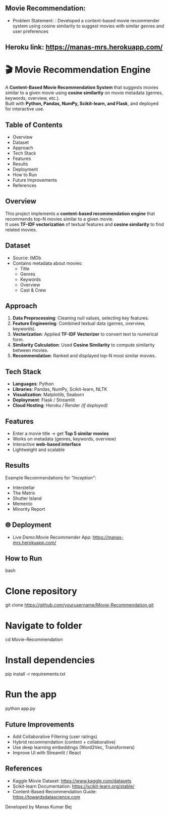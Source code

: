 ## Movie Recommendation:
- Problem Statement: : Developed a content-based movie recommender system using cosine similarity to suggest movies with similar genres and user preferences
## Heroku link: https://manas-mrs.herokuapp.com/

# 🎬 Movie Recommendation Engine

A **Content-Based Movie Recommendation System** that suggests movies similar to a given movie using **cosine similarity** on movie metadata (genres, keywords, overview, etc.).  
Built with **Python, Pandas, NumPy, Scikit-learn, and Flask**, and deployed for interactive use.  

## Table of Contents
- Overview 
- Dataset
- Approach
- Tech Stack
- Features
- Results
- Deployment
- How to Run
- Future Improvements
- References

## Overview
This project implements a **content-based recommendation engine** that recommends top-N movies similar to a given movie.  
It uses **TF-IDF vectorization** of textual features and **cosine similarity** to find related movies.

##  Dataset
- Source: IMDb
- Contains metadata about movies:  
  - Title  
  - Genres  
  - Keywords  
  - Overview  
  - Cast & Crew  

## Approach
1. **Data Preprocessing**: Cleaning null values, selecting key features.  
2. **Feature Engineering**: Combined textual data (genres, overview, keywords).  
3. **Vectorization**: Applied **TF-IDF Vectorizer** to convert text to numerical form.  
4. **Similarity Calculation**: Used **Cosine Similarity** to compute similarity between movies.  
5. **Recommendation**: Ranked and displayed top-N most similar movies.  

## Tech Stack
- **Languages**: Python  
- **Libraries**: Pandas, NumPy, Scikit-learn, NLTK  
- **Visualization**: Matplotlib, Seaborn  
- **Deployment**: Flask / Streamlit  
- **Cloud Hosting**: Heroku / Render *(if deployed)*  

##  Features
- Enter a movie title → get **Top 5 similar movies**  
- Works on metadata (genres, keywords, overview)  
- Interactive **web-based interface**  
- Lightweight and scalable  

## Results
Example Recommendations for *"Inception"*:
- Interstellar  
- The Matrix  
- Shutter Island  
- Memento  
- Minority Report  

## 🌐 Deployment
- Live Demo:Movie Recommender App: https://manas-mrs.herokuapp.com/ 


## How to Run

bash
# Clone repository
git clone https://github.com/yourusername/Movie-Recommendation.git

# Navigate to folder
cd Movie-Recommendation

# Install dependencies
pip install -r requirements.txt

# Run the app
python app.py


## Future Improvements
- Add Collaborative Filtering (user ratings)
- Hybrid recommendation (content + collaborative)
- Use deep learning embeddings (Word2Vec, Transformers)
- Improve UI with Streamlit / React

## References

- Kaggle Movie Dataset: https://www.kaggle.com/datasets
- Scikit-learn Documentation: https://scikit-learn.org/stable/
- Content-Based Recommendation Guide: https://towardsdatascience.com

Developed by Manas Kumar Bej

